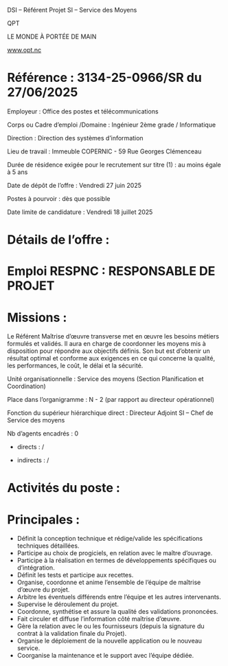 
DSI – Référent Projet SI – Service des Moyens

QPT

LE MONDE À PORTÉE DE MAIN

www.opt.nc

# Référence : 3134-25-0966/SR du 27/06/2025

Employeur : Office des postes et télécommunications

Corps ou Cadre d’emploi /Domaine : Ingénieur 2ème grade / Informatique

Direction : Direction des systèmes d’information

Lieu de travail : Immeuble COPERNIC - 59 Rue Georges Clémenceau

Durée de résidence exigée pour le recrutement sur titre (1) : au moins égale à 5 ans

Date de dépôt de l’offre : Vendredi 27 juin 2025

Postes à pourvoir : dès que possible

Date limite de candidature : Vendredi 18 juillet 2025

# Détails de l’offre :

# Emploi RESPNC : RESPONSABLE DE PROJET

# Missions :

Le Référent Maîtrise d’œuvre transverse met en œuvre les besoins métiers formulés et validés. Il aura en charge de coordonner les moyens mis à disposition pour répondre aux objectifs définis. Son but est d’obtenir un résultat optimal et conforme aux exigences en ce qui concerne la qualité, les performances, le coût, le délai et la sécurité.

Unité organisationnelle : Service des moyens (Section Planification et Coordination)

Place dans l’organigramme : N - 2 (par rapport au directeur opérationnel)

Fonction du supérieur hiérarchique direct : Directeur Adjoint SI – Chef de Service des moyens

Nb d’agents encadrés : 0

- directs : /

- indirects : /

# Activités du poste :

# Principales :

- Définit la conception technique et rédige/valide les spécifications techniques détaillées.
- Participe au choix de progiciels, en relation avec le maître d’ouvrage.
- Participe à la réalisation en termes de développements spécifiques ou d’intégration.
- Définit les tests et participe aux recettes.
- Organise, coordonne et anime l’ensemble de l’équipe de maîtrise d’œuvre du projet.
- Arbitre les éventuels différends entre l’équipe et les autres intervenants.
- Supervise le déroulement du projet.
- Coordonne, synthétise et assure la qualité des validations prononcées.
- Fait circuler et diffuse l’information côté maîtrise d’œuvre.
- Gère la relation avec le ou les fournisseurs (depuis la signature du contrat à la validation finale du Projet).
- Organise le déploiement de la nouvelle application ou le nouveau service.
- Coorganise la maintenance et le support avec l’équipe dédiée.

